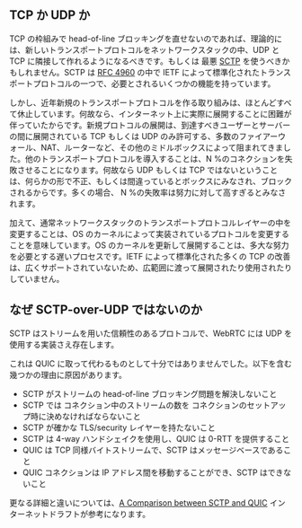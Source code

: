 ## TCP か UDP か

TCP の枠組みで head-of-line ブロッキングを直せないのであれば、理論的には、新しいトランスポートプロトコルをネットワークスタックの中、UDP と TCP に隣接して作れるようになるべきです。もしくは 最悪 [SCTP](https://en.wikipedia.org/wiki/Stream_Control_Transmission_Protocol) を使うべきかもしれません。SCTP は [RFC 4960](https://tools.ietf.org/html/rfc4960) の中で IETF によって標準化されたトランスポートプロトコルの一つで、必要とされるいくつかの機能を持っています。

しかし、近年新規のトランスポートプロトコルを作る取り組みは、ほとんどすべて休止しています。何故なら、インターネット上に実際に展開することに困難が伴っていたからです。新規プロトコルの展開は、到達すべきユーザーとサーバーの間に展開されている TCP もしくは UDP のみ許可する、多数のファイアーウォール、NAT、ルーターなど、その他のミドルボックスによって阻まれてきました。他のトランスポートプロトコルを導入することは、N %のコネクションを失敗させることになります。何故なら UDP もしくは TCP ではないということは、何らかの形で不正、もしくは間違っているとボックスにみなされ、ブロックされるからです。多くの場合、 N %の失敗率は努力に対して高すぎるとみなされます。

加えて、通常ネットワークスタックのトランスポートプロトコルレイヤーの中を変更することは、OS のカーネルによって実装されているプロトコルを変更することを意味しています。OS のカーネルを更新して展開することは、多大な努力を必要とする遅いプロセスです。IETF によって標準化された多くの TCP の改善は、広くサポートされていないため、広範囲に渡って展開されたり使用されたりしていません。

## なぜ SCTP-over-UDP ではないのか
SCTP はストリームを用いた信頼性のあるプロトコルで、WebRTC には UDP を使用する実装さえ存在します。

これは QUIC に取って代わるものとして十分ではありませんでした。以下を含む幾つかの理由に原因があります。

 - SCTP がストリームの head-of-line ブロッキング問題を解決しないこと
 - SCTP では コネクション中のストリームの数を コネクションのセットアップ時に決めなければならないこと
 - SCTP が確かな TLS/security レイヤーを持たないこと
 - SCTP は 4-way ハンドシェイクを使用し、QUIC は 0-RTT を提供すること
 - QUIC は TCP 同様バイトストリームで、SCTP はメッセージベースであること
 - QUIC コネクションは IP アドレス間を移動することができ、SCTP はできないこと

更なる詳細と違いについては、[A Comparison between SCTP and
QUIC](https://tools.ietf.org/html/draft-joseph-quic-comparison-quic-sctp-00) インターネットドラフトが参考になります。
